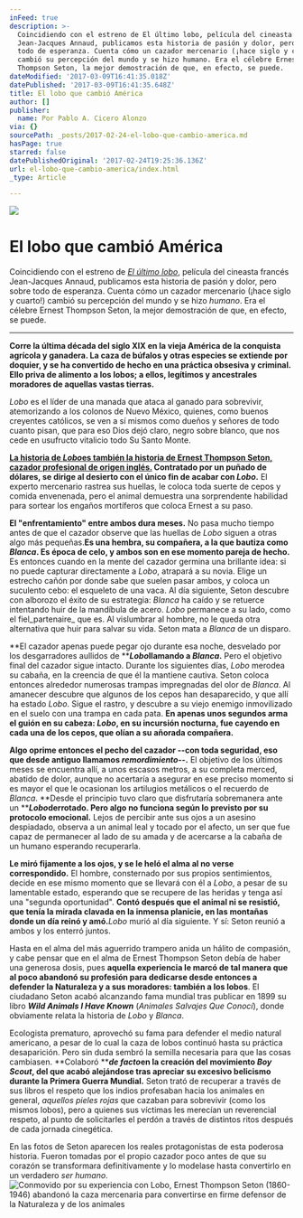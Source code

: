 ```yaml
---
inFeed: true
description: >-
  Coincidiendo con el estreno de El último lobo, película del cineasta francés
  Jean-Jacques Annaud, publicamos esta historia de pasión y dolor, pero sobre
  todo de esperanza. Cuenta cómo un cazador mercenario (¡hace siglo y cuarto!)
  cambió su percepción del mundo y se hizo humano. Era el célebre Ernest
  Thompson Seton, la mejor demostración de que, en efecto, se puede.
dateModified: '2017-03-09T16:41:35.018Z'
datePublished: '2017-03-09T16:41:35.648Z'
title: El lobo que cambió América
author: []
publisher:
  name: Por Pablo A. Cicero Alonzo
via: {}
sourcePath: _posts/2017-02-24-el-lobo-que-cambio-america.md
hasPage: true
starred: false
datePublishedOriginal: '2017-02-24T19:25:36.136Z'
url: el-lobo-que-cambio-america/index.html
_type: Article

---
```

![](https://the-grid-user-content.s3-us-west-2.amazonaws.com/71a8a016-5905-4011-9131-36203491aa4b.gif)

# **El lobo que cambió América**

Coincidiendo con el estreno de _[El último lobo][0]_, película del cineasta francés Jean-Jacques Annaud, publicamos esta historia de pasión y dolor, pero sobre todo de esperanza. Cuenta cómo un cazador mercenario (¡hace siglo y cuarto!) cambió su percepción del mundo y se hizo _humano_. Era el célebre Ernest Thompson Seton, la mejor demostración de que, en efecto, se puede.

---

**Corre la última década del siglo XIX en la vieja América de la conquista agrícola y ganadera. La caza de búfalos y otras especies se extiende por doquier, y se ha convertido de hecho en una práctica obsesiva y criminal. Ello priva de alimento a los lobos; a ellos, legítimos y ancestrales moradores de aquellas vastas tierras.**

_Lobo_ es el líder de una manada que ataca al ganado para sobrevivir, atemorizando a los colonos de Nuevo México, quienes, como buenos creyentes católicos, se ven a sí mismos como dueños y señores de todo cuanto pisan, que para eso Dios dejó claro, negro sobre blanco, que nos cede en usufructo vitalicio todo Su Santo Monte.

**[La historia de ][1]**_**[Lobo][1]**_**[es también la historia de Ernest Thompson Seton, cazador profesional de origen inglés.][1] Contratado por un puñado de dólares, se dirige al desierto con el único fin de acabar con **_**Lobo**_**.** El experto mercenario rastrea sus huellas, le coloca toda suerte de cepos y comida envenenada, pero el animal demuestra una sorprendente habilidad para sortear los engaños mortíferos que coloca Ernest a su paso.

**El "enfrentamiento" entre ambos dura meses.** No pasa mucho tiempo antes de que el cazador observe que las huellas de _Lobo_ siguen a otras algo más pequeñas.**Es una hembra, su compañera, a la que bautiza como **_**Blanca**_**. Es época de celo, y ambos son en ese momento pareja de hecho.** Es entonces cuando en la mente del cazador germina una brillante idea: si no puede capturar directamente a _Lobo_, atrapará a su novia. Elige un estrecho cañón por donde sabe que suelen pasar ambos, y coloca un suculento cebo: el esqueleto de una vaca. Al día siguiente, Seton descubre con alborozo el éxito de su estrategia: _Blanca_ ha caído y se retuerce intentando huir de la mandíbula de acero. _Lobo_ permanece a su lado, como el fiel_partenaire_ que es. Al vislumbrar al hombre, no le queda otra alternativa que huir para salvar su vida. Seton mata a _Blanca_ de un disparo.

**El cazador apenas puede pegar ojo durante esa noche, desvelado por los desgarradores aullidos de **_**Lobo**_**llamando a **_**Blanca**_**.** Pero el objetivo final del cazador sigue intacto. Durante los siguientes días, _Lobo_ merodea su cabaña, en la creencia de que él la mantiene cautiva. Seton coloca entonces alrededor numerosas trampas impregnadas del olor de _Blanca_. Al amanecer descubre que algunos de los cepos han desaparecido, y que allí ha estado _Lobo_. Sigue el rastro, y descubre a su viejo enemigo inmovilizado en el suelo con una trampa en cada pata. **En apenas unos segundos arma el guión en su cabeza: **_**Lobo**_**, en su incursión nocturna, fue cayendo en cada una de los cepos, que olían a su añorada compañera.**

**Algo oprime entonces el pecho del cazador --con toda seguridad, eso que desde antiguo llamamos **_**remordimiento**_**--.** El objetivo de los últimos meses se encuentra allí, a unos escasos metros, a su completa merced, abatido de dolor, aunque no acertaría a asegurar en ese preciso momento si es mayor el que le ocasionan los artilugios metálicos o el recuerdo de _Blanca_. **Desde el principio tuvo claro que disfrutaría sobremanera ante un **_**Lobo**_**derrotado. Pero algo no funciona según lo previsto por su protocolo emocional.** Lejos de percibir ante sus ojos a un asesino despiadado, observa a un animal leal y tocado por el afecto, un ser que fue capaz de permanecer al lado de su amada y de acercarse a la cabaña de un humano esperando recuperarla.

**Le miró fijamente a los ojos, y se le heló el alma al no verse correspondido.** El hombre, consternado por sus propios sentimientos, decide en ese mismo momento que se llevará con él a _Lobo_, a pesar de su lamentable estado, esperando que se recupere de las heridas y tenga así una "segunda oportunidad". **Contó después que el animal ni se resistió, que tenía la mirada clavada en la inmensa planicie, en las montañas donde un día reinó y amó.**_Lobo_ murió al día siguiente. Y sí: Seton reunió a ambos y los enterró juntos.

Hasta en el alma del más aguerrido trampero anida un hálito de compasión, y cabe pensar que en el alma de Ernest Thompson Seton debía de haber una generosa dosis, pues **aquella experiencia le marcó de tal manera que al poco abandonó su profesión para dedicarse desde entonces a defender la Naturaleza y a sus moradores: también a los lobos**. El ciudadano Seton acabó alcanzando fama mundial tras publicar en 1899 su libro _**Wild Animals I Have Known**_ (_Animales Salvajes Que Conocí_), donde obviamente relata la historia de _Lobo_ y _Blanca_.

Ecologista prematuro, aprovechó su fama para defender el medio natural americano, a pesar de lo cual la caza de lobos continuó hasta su práctica desaparición. Pero sin duda sembró la semilla necesaria para que las cosas cambiasen. **Colaboró **_**de facto**_**en la creación del movimiento **_**Boy Scout**_**, del que acabó alejándose tras apreciar su excesivo belicismo durante la Primera Guerra Mundial.** Seton trató de recuperar a través de sus libros el respeto que los indios profesaban hacia los animales en general, _aquellos pieles rojas_ que cazaban para sobrevivir (como los mismos lobos), pero a quienes sus víctimas les merecían un reverencial respeto, al punto de solicitarles el perdón a través de distintos ritos después de cada jornada cinegética.

En las fotos de Seton aparecen los reales protagonistas de esta poderosa historia. Fueron tomadas por el propio cazador poco antes de que su corazón se transformara definitivamente y lo modelase hasta convertirlo en un verdadero _ser humano_.
![Conmovido por su experiencia con Lobo, Ernest Thompson Seton (1860-1946) abandonó la caza mercenaria para convertirse en firme defensor de la Naturaleza y de los animales](https://the-grid-user-content.s3-us-west-2.amazonaws.com/b90ab5cb-12b8-461b-ad89-4bdd969738e2.jpg)

[0]: https://www.google.es/search?q=wolf+totem+annaud&safe=off&tbm=isch&tbo=u&source=univ&sa=X&ei=5zQtVYicFoG5OPOtgaAN&ved=0CDoQsAQ&biw=1080&bih=531
[1]: http://www.youtube.com/watch?v=pyFFl96Q08Y